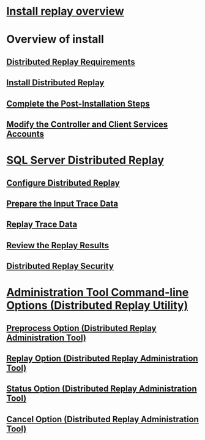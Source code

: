 # [Install replay overview](install-distributed-replay-overview.md)

# Overview of install
## [Distributed Replay Requirements](distributed-replay-requirements.md)  
## [Install Distributed Replay](install-distributed-replay.md)  
## [Complete the Post-Installation Steps](complete-the-post-installation-steps.md)  
## [Modify the Controller and Client Services Accounts](modify-the-controller-and-client-services-accounts.md)  
# [SQL Server Distributed Replay](sql-server-distributed-replay.md)  
## [Configure Distributed Replay](configure-distributed-replay.md)  
## [Prepare the Input Trace Data](prepare-the-input-trace-data.md)  
## [Replay Trace Data](replay-trace-data.md)  
## [Review the Replay Results](review-the-replay-results.md)  
## [Distributed Replay Security](distributed-replay-security.md)  
# [Administration Tool Command-line Options (Distributed Replay Utility)](administration-tool-command-line-options-distributed-replay-utility.md)  
## [Preprocess Option (Distributed Replay Administration Tool)](preprocess-option-distributed-replay-administration-tool.md)  
## [Replay Option (Distributed Replay Administration Tool)](replay-option-distributed-replay-administration-tool.md)  
## [Status Option (Distributed Replay Administration Tool)](status-option-distributed-replay-administration-tool.md)  
## [Cancel Option (Distributed Replay Administration Tool)](cancel-option-distributed-replay-administration-tool.md)  
